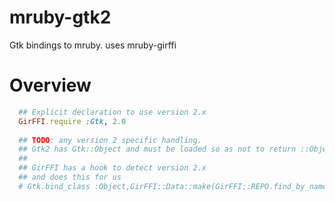 mruby-gtk2
==========

Gtk bindings to mruby. uses mruby-girffi

Overview
===
```ruby
  ## Explicit declaration to use version 2.x
  GirFFI.require :Gtk, 2.0
  
  ## TODO: any version 2 specific handling.
  ## Gtk2 has Gtk::Object and must be loaded so as not to return ::Object
  ##
  ## GirFFI has a hook to detect version 2.x
  ## and does this for us
  # Gtk.bind_class :Object,GirFFI::Data::make(GirFFI::REPO.find_by_name("Gtk","Object"))
```
